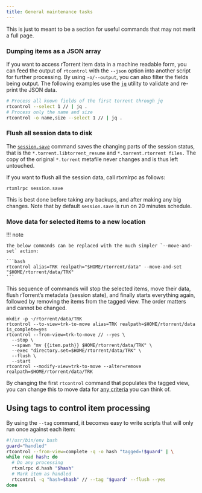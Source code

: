 ```yaml
---
title: General maintenance tasks
---
```


This is just to meant to be a section for useful commands that may not
merit a full page.

### Dumping items as a JSON array

If you want to access rTorrent item data in a machine readable form,
you can feed the output of `rtcontrol` with the `--json` option into
another script for further processing. By using `-o/--output`, you can
also filter the fields being output. The following examples use the
[`jq`](https://stedolan.github.io/jq/tutorial/) utility to validate
and re-print the JSON data.

```bash
# Process all known fields of the first torrent through jq
rtcontrol --select 1 // | jq .
# Process only the name and size
rtcontrol -o name,size --select 1 // | jq .
```

### Flush all session data to disk

The
[`session.save`](https://rtorrent-docs.readthedocs.io/en/latest/cmd-ref.html#term-session-save)
command saves the changing parts of the session status, that is the
`*.torrent.libtorrent_resume` and `*.torrent.rtorrent files.` The copy
of the original `*.torrent` metafile never changes and is thus left
untouched.

If you want to flush all the session data, call rtxmlrpc as follows:

```
rtxmlrpc session.save
```

This is best done before taking any backups, and after making any big
changes. Note that by default `session.save` is run on 20 minutes schedule.

### Move data for selected items to a new location

!!! note

    The below commands can be replaced with the much simpler `--move-and-set` action:

    ```bash
    rtcontrol alias=TRK realpath="$HOME/rtorrent/data" --move-and-set "$HOME/rtorrent/data/TRK"
    ```

This sequence of commands will stop the selected items, move their
data, flush rTorrent’s metadata (session state), and finally starts
everything again, followed by removing the items from the tagged
view. The order matters and cannot be changed.

```
mkdir -p ~/rtorrent/data/TRK
rtcontrol --to-view=trk-to-move alias=TRK realpath=$HOME/rtorrent/data is_complete=yes
rtcontrol --from-view=trk-to-move // --yes \
  --stop \
  --spawn "mv {{item.path}} $HOME/rtorrent/data/TRK" \
  --exec "directory.set=$HOME/rtorrent/data/TRK" \
  --flush \
  --start
rtcontrol --modify-view=trk-to-move --alter=remove realpath=$HOME/rtorrent/data/TRK
```

By changing the first `rtcontrol` command that populates the tagged
view, you can change this to move data for
[any criteria](usage-rtcontrol.md#filter-conditions) you can think of.

## Using tags to control item processing

By using the `--tag` command, it becomes easy to write scripts that will only run once against each item:

```bash
#!/usr/bin/env bash
guard="handled"
rtcontrol --from-view=complete -q -o hash "tagged=!$guard" | \
while read hash; do
  # Do any processing
  rtxmlrpc d.hash "$hash"
  # Mark item as handled
  rtcontrol -q "hash=$hash" // --tag "$guard" --flush --yes
done
```
